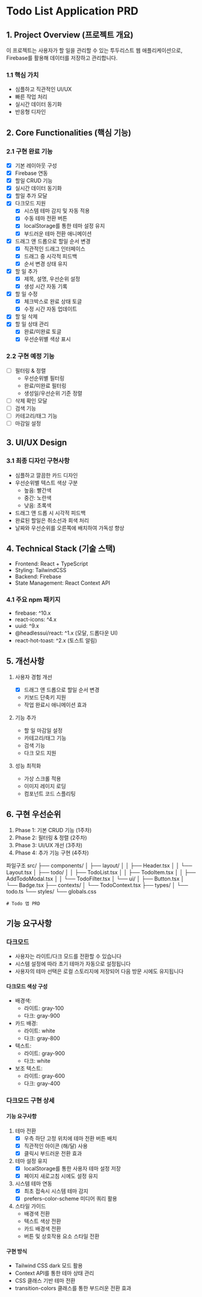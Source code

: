 # Todo List Application PRD

## 1. Project Overview (프로젝트 개요)
이 프로젝트는 사용자가 할 일을 관리할 수 있는 투두리스트 웹 애플리케이션으로, Firebase를 활용해 데이터를 저장하고 관리합니다.

### 1.1 핵심 가치
- 심플하고 직관적인 UI/UX
- 빠른 작업 처리
- 실시간 데이터 동기화
- 반응형 디자인

## 2. Core Functionalities (핵심 기능)

### 2.1 구현 완료 기능
- [x] 기본 레이아웃 구성
- [x] Firebase 연동
- [x] 할일 CRUD 기능
- [x] 실시간 데이터 동기화
- [x] 할일 추가 모달
- [x] 다크모드 지원
  - [x] 시스템 테마 감지 및 자동 적용
  - [x] 수동 테마 전환 버튼
  - [x] localStorage를 통한 테마 설정 유지
  - [x] 부드러운 테마 전환 애니메이션
- [x] 드래그 앤 드롭으로 할일 순서 변경
  - [x] 직관적인 드래그 인터페이스
  - [x] 드래그 중 시각적 피드백
  - [x] 순서 변경 상태 유지
- [x] 할 일 추가
  - [x] 제목, 설명, 우선순위 설정
  - [x] 생성 시간 자동 기록
- [x] 할 일 수정
  - [x] 체크박스로 완료 상태 토글
  - [x] 수정 시간 자동 업데이트
- [x] 할 일 삭제
- [x] 할 일 상태 관리
  - [x] 완료/미완료 토글
  - [x] 우선순위별 색상 표시

### 2.2 구현 예정 기능
- [ ] 필터링 & 정렬
  - 우선순위별 필터링
  - 완료/미완료 필터링
  - 생성일/우선순위 기준 정렬
- [ ] 삭제 확인 모달
- [ ] 검색 기능
- [ ] 카테고리/태그 기능
- [ ] 마감일 설정

## 3. UI/UX Design

### 3.1 최종 디자인 구현사항
- 심플하고 깔끔한 카드 디자인
- 우선순위별 텍스트 색상 구분
  - 높음: 빨간색
  - 중간: 노란색
  - 낮음: 초록색
- 드래그 앤 드롭 시 시각적 피드백
- 완료된 할일은 취소선과 회색 처리
- 날짜와 우선순위를 오른쪽에 배치하여 가독성 향상

## 4. Technical Stack (기술 스택)
- Frontend: React + TypeScript
- Styling: TailwindCSS
- Backend: Firebase
- State Management: React Context API

### 4.1 주요 npm 패키지
- firebase: ^10.x
- react-icons: ^4.x
- uuid: ^9.x
- @headlessui/react: ^1.x (모달, 드롭다운 UI)
- react-hot-toast: ^2.x (토스트 알림)

## 5. 개선사항
1. 사용자 경험 개선
   - [x] 드래그 앤 드롭으로 할일 순서 변경
   - 키보드 단축키 지원
   - 작업 완료시 애니메이션 효과

2. 기능 추가
   - 할 일 마감일 설정
   - 카테고리/태그 기능
   - 검색 기능
   - 다크 모드 지원

3. 성능 최적화
   - 가상 스크롤 적용
   - 이미지 레이지 로딩
   - 컴포넌트 코드 스플리팅

## 6. 구현 우선순위
1. Phase 1: 기본 CRUD 기능 (1주차)
2. Phase 2: 필터링 & 정렬 (2주차)
3. Phase 3: UI/UX 개선 (3주차)
4. Phase 4: 추가 기능 구현 (4주차)

파일구조
src/
├── components/
│   ├── layout/
│   │   ├── Header.tsx
│   │   └── Layout.tsx
│   ├── todo/
│   │   ├── TodoList.tsx
│   │   ├── TodoItem.tsx
│   │   ├── AddTodoModal.tsx
│   │   └── TodoFilter.tsx
│   └── ui/
│       ├── Button.tsx
│       └── Badge.tsx
├── contexts/
│   └── TodoContext.tsx
├── types/
│   └── todo.ts
└── styles/
    └── globals.css


    # Todo 앱 PRD

## 기능 요구사항

### 다크모드
- 사용자는 라이트/다크 모드를 전환할 수 있습니다
- 시스템 설정에 따라 초기 테마가 자동으로 설정됩니다
- 사용자의 테마 선택은 로컬 스토리지에 저장되어 다음 방문 시에도 유지됩니다

#### 다크모드 색상 구성
- 배경색: 
  - 라이트: gray-100
  - 다크: gray-900
- 카드 배경:
  - 라이트: white
  - 다크: gray-800
- 텍스트:
  - 라이트: gray-900
  - 다크: white
- 보조 텍스트:
  - 라이트: gray-600
  - 다크: gray-400 

### 다크모드 구현 상세
#### 기능 요구사항
1. 테마 전환
   - [x] 우측 하단 고정 위치에 테마 전환 버튼 배치
   - [x] 직관적인 아이콘 (해/달) 사용
   - [x] 클릭시 부드러운 전환 효과

2. 테마 설정 유지
   - [x] localStorage를 통한 사용자 테마 설정 저장
   - [x] 페이지 새로고침 시에도 설정 유지

3. 시스템 테마 연동
   - [x] 최초 접속시 시스템 테마 감지
   - [x] prefers-color-scheme 미디어 쿼리 활용

4. 스타일 가이드
   - 배경색 전환
   - 텍스트 색상 전환
   - 카드 배경색 전환
   - 버튼 및 상호작용 요소 스타일 전환

#### 구현 방식
- Tailwind CSS dark 모드 활용
- Context API를 통한 테마 상태 관리
- CSS 클래스 기반 테마 전환
- transition-colors 클래스를 통한 부드러운 전환 효과 